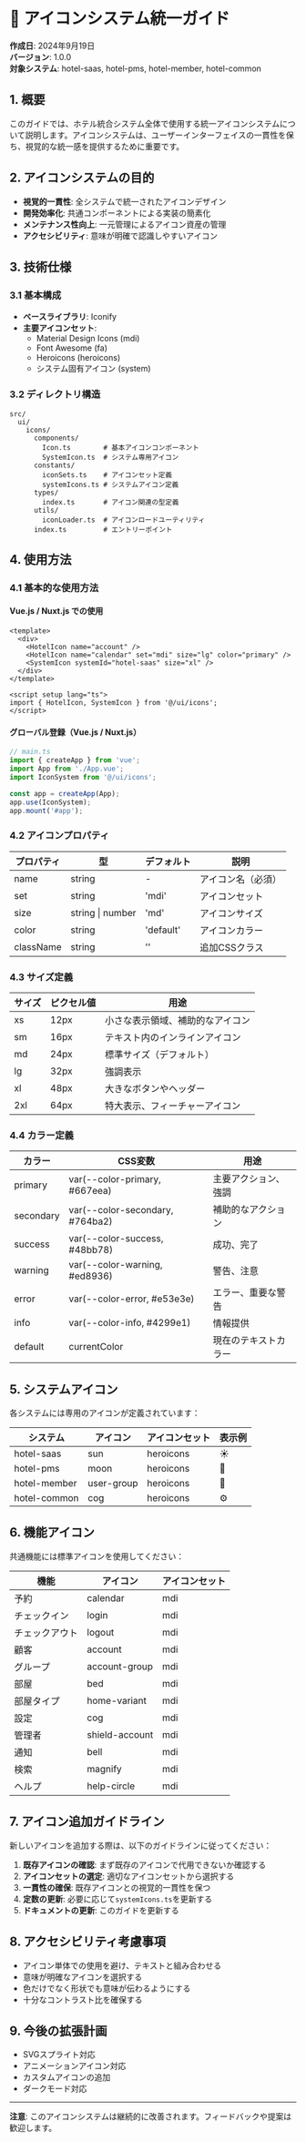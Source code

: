# 🔣 アイコンシステム統一ガイド

**作成日**: 2024年9月19日  
**バージョン**: 1.0.0  
**対象システム**: hotel-saas, hotel-pms, hotel-member, hotel-common

## 1. 概要

このガイドでは、ホテル統合システム全体で使用する統一アイコンシステムについて説明します。アイコンシステムは、ユーザーインターフェイスの一貫性を保ち、視覚的な統一感を提供するために重要です。

## 2. アイコンシステムの目的

- **視覚的一貫性**: 全システムで統一されたアイコンデザイン
- **開発効率化**: 共通コンポーネントによる実装の簡素化
- **メンテナンス性向上**: 一元管理によるアイコン資産の管理
- **アクセシビリティ**: 意味が明確で認識しやすいアイコン

## 3. 技術仕様

### 3.1 基本構成

- **ベースライブラリ**: Iconify
- **主要アイコンセット**:
  - Material Design Icons (mdi)
  - Font Awesome (fa)
  - Heroicons (heroicons)
  - システム固有アイコン (system)

### 3.2 ディレクトリ構造

```
src/
  ui/
    icons/
      components/
        Icon.ts        # 基本アイコンコンポーネント
        SystemIcon.ts  # システム専用アイコン
      constants/
        iconSets.ts    # アイコンセット定義
        systemIcons.ts # システムアイコン定義
      types/
        index.ts       # アイコン関連の型定義
      utils/
        iconLoader.ts  # アイコンロードユーティリティ
      index.ts         # エントリーポイント
```

## 4. 使用方法

### 4.1 基本的な使用方法

#### Vue.js / Nuxt.js での使用

```vue
<template>
  <div>
    <HotelIcon name="account" />
    <HotelIcon name="calendar" set="mdi" size="lg" color="primary" />
    <SystemIcon systemId="hotel-saas" size="xl" />
  </div>
</template>

<script setup lang="ts">
import { HotelIcon, SystemIcon } from '@/ui/icons';
</script>
```

#### グローバル登録（Vue.js / Nuxt.js）

```typescript
// main.ts
import { createApp } from 'vue';
import App from './App.vue';
import IconSystem from '@/ui/icons';

const app = createApp(App);
app.use(IconSystem);
app.mount('#app');
```

### 4.2 アイコンプロパティ

| プロパティ | 型 | デフォルト | 説明 |
|------------|------|---------|------|
| name | string | - | アイコン名（必須） |
| set | string | 'mdi' | アイコンセット |
| size | string \| number | 'md' | アイコンサイズ |
| color | string | 'default' | アイコンカラー |
| className | string | '' | 追加CSSクラス |

### 4.3 サイズ定義

| サイズ | ピクセル値 | 用途 |
|-------|----------|------|
| xs | 12px | 小さな表示領域、補助的なアイコン |
| sm | 16px | テキスト内のインラインアイコン |
| md | 24px | 標準サイズ（デフォルト） |
| lg | 32px | 強調表示 |
| xl | 48px | 大きなボタンやヘッダー |
| 2xl | 64px | 特大表示、フィーチャーアイコン |

### 4.4 カラー定義

| カラー | CSS変数 | 用途 |
|-------|---------|------|
| primary | var(--color-primary, #667eea) | 主要アクション、強調 |
| secondary | var(--color-secondary, #764ba2) | 補助的なアクション |
| success | var(--color-success, #48bb78) | 成功、完了 |
| warning | var(--color-warning, #ed8936) | 警告、注意 |
| error | var(--color-error, #e53e3e) | エラー、重要な警告 |
| info | var(--color-info, #4299e1) | 情報提供 |
| default | currentColor | 現在のテキストカラー |

## 5. システムアイコン

各システムには専用のアイコンが定義されています：

| システム | アイコン | アイコンセット | 表示例 |
|---------|---------|--------------|-------|
| hotel-saas | sun | heroicons | ☀️ |
| hotel-pms | moon | heroicons | 🌙 |
| hotel-member | user-group | heroicons | 👥 |
| hotel-common | cog | heroicons | ⚙️ |

## 6. 機能アイコン

共通機能には標準アイコンを使用してください：

| 機能 | アイコン | アイコンセット |
|------|---------|--------------|
| 予約 | calendar | mdi |
| チェックイン | login | mdi |
| チェックアウト | logout | mdi |
| 顧客 | account | mdi |
| グループ | account-group | mdi |
| 部屋 | bed | mdi |
| 部屋タイプ | home-variant | mdi |
| 設定 | cog | mdi |
| 管理者 | shield-account | mdi |
| 通知 | bell | mdi |
| 検索 | magnify | mdi |
| ヘルプ | help-circle | mdi |

## 7. アイコン追加ガイドライン

新しいアイコンを追加する際は、以下のガイドラインに従ってください：

1. **既存アイコンの確認**: まず既存のアイコンで代用できないか確認する
2. **アイコンセットの選定**: 適切なアイコンセットから選択する
3. **一貫性の確保**: 既存アイコンとの視覚的一貫性を保つ
4. **定数の更新**: 必要に応じて`systemIcons.ts`を更新する
5. **ドキュメントの更新**: このガイドを更新する

## 8. アクセシビリティ考慮事項

- アイコン単体での使用を避け、テキストと組み合わせる
- 意味が明確なアイコンを選択する
- 色だけでなく形状でも意味が伝わるようにする
- 十分なコントラスト比を確保する

## 9. 今後の拡張計画

- SVGスプライト対応
- アニメーションアイコン対応
- カスタムアイコンの追加
- ダークモード対応

---

**注意**: このアイコンシステムは継続的に改善されます。フィードバックや提案は歓迎します。